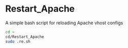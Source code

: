 # Restart_Apache
A simple bash script for reloading Apache vhost configs
```sh
cd ~
cd/Restart_Apache
sudo .re.sh
```